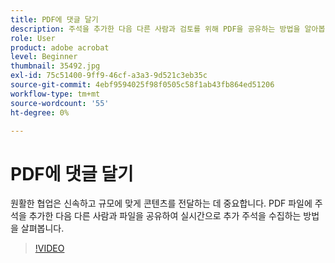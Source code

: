 ```yaml
---
title: PDF에 댓글 달기
description: 주석을 추가한 다음 다른 사람과 검토를 위해 PDF을 공유하는 방법을 알아봅니다
role: User
product: adobe acrobat
level: Beginner
thumbnail: 35492.jpg
exl-id: 75c51400-9ff9-46cf-a3a3-9d521c3eb35c
source-git-commit: 4ebf9594025f98f0505c58f1ab43fb864ed51206
workflow-type: tm+mt
source-wordcount: '55'
ht-degree: 0%

---
```


# PDF에 댓글 달기

원활한 협업은 신속하고 규모에 맞게 콘텐츠를 전달하는 데 중요합니다. PDF 파일에 주석을 추가한 다음 다른 사람과 파일을 공유하여 실시간으로 추가 주석을 수집하는 방법을 살펴봅니다.

>[!VIDEO](https://video.tv.adobe.com/v/35492?quality=12&learn=on&hidetitle=true)
